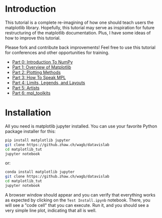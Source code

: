 # Introduction
This tutorial is a complete re-imagining of how one should teach users
the matplotlib library. Hopefully, this tutorial may serve as inspiration
for future restructuring of the matplotlib documentation. Plus, I have some
ideas of how to improve this tutorial.

Please fork and contribute back improvements! Feel free to use this tutorial
for conferences and other opportunities for training.

* [Part 0: Introduction To NumPy](https://github.zhaw.ch/wagb/datavislab/tree/main/matplotlib_tut/Matplotlib_Tut-Part0-Intro2NumPy.ipynb)
* [Part 1: Overview of Matplotlib](https://github.zhaw.ch/wagb/datavislab/tree/main/matplotlib_tut/Matplotlib_Tut-Part1-Figures_Subplots_and_layouts.ipynb)
* [Part 2: Plotting Methods](https://github.zhaw.ch/wagb/datavislab/tree/main/matplotlib_tut/Matplotlib_Tut-Part2-Plotting_Methods_Overview.ipynb)
* [Part 3: How To Speak MPL](https://github.zhaw.ch/wagb/datavislab/tree/main/matplotlib_tut/Matplotlib_Tut-Part3-HowToSpeakMPL.ipynb)
* [Part 4: Limits, Legends, and Layouts](https://github.zhaw.ch/wagb/datavislab/tree/main/matplotlib_tut/Matplotlib_Tut-Part4-Limits_Legends_and_Layouts.ipynb)
* [Part 5: Artists](https://github.zhaw.ch/wagb/datavislab/tree/main/matplotlib_tut/Matplotlib_Tut-Part5-Artists.ipynb)
* [Part 6: mpl_toolkits](https://github.zhaw.ch/wagb/datavislab/tree/main/matplotlib_tut/Matplotlib_Tut-Part6-mpl_toolkits.ipynb)

# Installation
All you need is matplotlib jupyter installed.
You can use your favorite Python package installer for this:

```bash
pip install matplotlib jupyter
git clone https://github.zhaw.ch/wagb/datavislab
cd matplotlib_tut
jupyter notebook
```

or:

```bash
conda install matplotlib jupyter
git clone https://github.zhaw.ch/wagb/datavislab
cd matplotlib_tut
jupyter notebook
```
A browser window should appear and you can verify that everything works as expected by clicking on the `Test Install.ipynb` notebook. There, you will see a "code cell" that you can execute. Run it, and you should see a very simple line plot, indicating that all is well.


